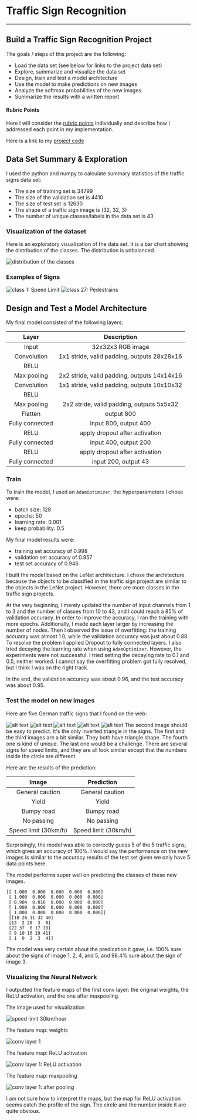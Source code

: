 # Traffic Sign Recognition
---
## Build a Traffic Sign Recognition Project

The goals / steps of this project are the following:
* Load the data set (see below for links to the project data set)
* Explore, summarize and visualize the data set
* Design, train and test a model architecture
* Use the model to make predictions on new images
* Analyze the softmax probabilities of the new images
* Summarize the results with a written report

#### Rubric Points

Here I will consider the [rubric points](https://review.udacity.com/#!/rubrics/481/view) individually and describe how I addressed each point in my implementation.  

Here is a link to my [project code](https://github.com/leros/Traffic-Sign-Classifier/blob/master/Traffic_Sign_Classifier.ipynb)

## Data Set Summary & Exploration

I used the python and numpy to calculate summary statistics of the traffic
signs data set:

* The size of training set is 34799
* The size of the validation set is 4410
* The size of test set is 12630
* The shape of a traffic sign image is (32, 32, 3)
* The number of unique classes/labels in the data set is 43

### Visualization of the dataset

Here is an exploratory visualization of the data set. It is a bar chart showing the distribution of the classes. The distribution is unbalanced.

![distribution of the classes](./assets/classes_bar_chart.png)

### Examples of Signs
 ![class 1: Speed Limit](./assets/class_1.png)
 ![class 27: Pedestrains](./assets/class_27.png)


## Design and Test a Model Architecture

My final model consisted of the following layers:

| Layer         		|     Description	        					|
|:---------------------:|:---------------------------------------------:|
| Input         		| 32x32x3 RGB image   							|
| Convolution     	| 1x1 stride, valid padding, outputs 28x28x16 	|
| RELU					|												|
| Max pooling	      	| 2x2 stride, valid padding, outputs 14x14x16 				|
| Convolution     	| 1x1 stride, valid padding, outputs 10x10x32 	|
| RELU					|												|
| Max pooling	      	| 2x2 stride, valid padding, outputs 5x5x32 				|
| Flatten |output 800|
| Fully connected		| input 800, output 400      									|
| RELU |apply dropout after activation |
| Fully connected		| input 400, output 200			|
| RELU |apply dropout after activation |
| Fully connected		| input 200, output 43			|


### Train

To train the model, I used an `AdamOptimizer`, the hyperparameters I chose were:
- batch size: 128
- epochs: 50
- learning rate: 0.001
- keep probability: 0.5

My final model results were:
* training set accuracy of 0.998
* validation set accuracy of 0.957
* test set accuracy of 0.946

I built the model based on the LeNet architecture. I chose the architecture because the objects to be classified in the traffic sign project are similar to the objects in the LeNet project. However, there are more classes in the traffic sign projects.


At the very beginning, I merely updated the number of input channels from 1 to 3 and the number of classes from 10 to 43, and I could reach a 85% of validation accuracy. In order to improve the accuracy, I ran the training with more epochs. Additionally, I made each layer larger by increasing the number of nodes. Then I observed the issue of overfitting: the training accuaray was almost 1.0, while the validation accuracy was just about 0.88. To resolve the problem I applied Dropout to fully connected layers. I also tried decaying the learning rate when using `AdamOptimizer`. However, the experiments were not successful. I tried setting the decaying rate to 0.1 and 0.5, neither worked. I cannot say the overfitting problem got fully resolved, but I think I was on the right track.  

In the end, the validation accuracy was about 0.96, and the test accuracy was about 0.95.



### Test the model on new images

Here are five German traffic signs that I found on the web:

![alt text](./new-images/1.jpeg)
![alt text](./new-images/2.jpeg)
![alt text](./new-images/3.jpeg)
![alt text](./new-images/4.jpeg)
![alt text](./new-images/5.jpeg)
The second image should be easy to predict. It's the only inverted triangle in the signs. The first and the third images are a bit similar. They both have triangle shape. The fourth one is kind of unique. The last one would be a challenge. There are several signs for speed limits, and they are all look similar except that the numbers inside the circle are different.

Here are the results of the prediction:

| Image			        |     Prediction	        					|
|:---------------------:|:---------------------------------------------:|
| General caution      		| General caution   									|
| Yield     			| Yield 										|
| Bumpy road					| Bumpy road											|
| No passing	      		| No passing					 				|
| Speed limit (30km/h)		| Speed limit (30km/h)      							|

Surprisingly, the model was able to correctly guess 5 of the 5 traffic signs, which gives an accuracy of 100%.
I would say the performance on the new images is similar to the accuracy results of the test set given we only have 5 data points here.

The model performs super well on predicting the classes of these new images.

```
[[ 1.000  0.000  0.000  0.000  0.000]
 [ 1.000  0.000  0.000  0.000  0.000]
 [ 0.984  0.016  0.000  0.000  0.000]
 [ 1.000  0.000  0.000  0.000  0.000]
 [ 1.000  0.000  0.000  0.000  0.000]]
 [[18 26 11 32 40]
 [13  2 28  3  0]
 [22 37  0 17 18]
 [ 9 10 16 19 41]
 [ 1  0  2  3  4]]
```
The model was very certain about the predication it gave, i.e. 100% sure about the signs of image 1, 2, 4, and 5, and 98.4% sure about the sign of image 3.

### Visualizing the Neural Network
I outputted the feature maps of the first conv layer: the original weights, the ReLU activation, and the one after maxpooling.

The image used for visualization

![speed limit 30km/hour](./new-images/5.jpeg)

The feature map: weights

![conv layer 1](./nn_status/conv_1.png)

The feature map: ReLU activation

![conv layer 1: ReLU activation](./nn_status/conv_relu_1.png)

The feature map: maxpooling

![conv layer 1: after pooling](./nn_status/conv_pooling_1.png)

I am not sure how to interpret the maps, but the map for ReLU activation seems catch the profile of the sign.
The circle and the number inside it are quite obvious.
